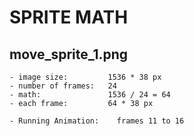 # SPRITE MATH

## move_sprite_1.png
    - image size:         1536 * 38 px
    - number of frames:   24
    - math:               1536 / 24 = 64
    - each frame:         64 * 38 px

    - Running Animation:    frames 11 to 16